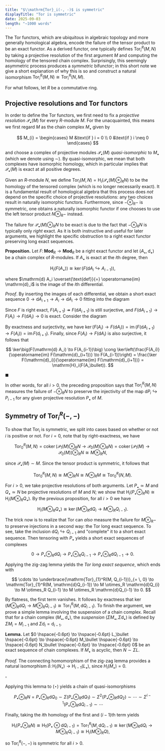 ```yaml
---
title: "$\\mathrm{Tor}_i(-, -)$ is symmetric"
displayTitle: "Tor is symmetric"
date: 2025-09-03
length: "∼1000 words"
---
```


The $\mathrm{Tor}$ functors, which are ubiquitous in algebraic topology and more generally homological algebra, encode the failure of the tensor product to be an exact functor. As a derived functor, one typically defines<!--more--> $\mathrm{Tor}_i^R(M, N)$ by taking a projective resolution of the first argument $M$ and computing the homology of the tensored chain complex. Surprisingly, this seemingly asymmetric process produces a _symmetric_ bifunctor; in this short note we give a short explanation of why this is so and construct a natural isomorphism $\mathrm{Tor}_i^R(M, N) \cong \mathrm{Tor}_i^R(N, M)$.

For what follows, let $R$ be a commutative ring.

## Projective resolutions and $\mathrm{Tor}$ functors

In order to define the $\mathrm{Tor}$ functors, we first need to fix a _projective resolution_ $\mathscr{P}_{\bullet}(M)$ for every $R$-module $M$. For the unacquainted, this means we first regard
$M$ as the chain complex $M_{\bullet}$ given by

$$
M_{i} =
\begin{cases}
M &\text{if } i = 0 \\
0 &\text{if } i \neq 0
\end{cases}
$$

and choose a complex of projective modules $\mathscr{P}_{\bullet}(M)$ _quasi-isomorphic_ to $M_{\bullet}$ (which we denote using $\sim$). By quasi-isomorphic, we mean that both complexes have isomorphic homology, which in particular implies that $\mathscr{P}_\bullet(M)$ is exact at all positive degrees.

Given an $R$-module $N$, we define $\mathrm{Tor}_{i}(M, N) = \mathrm{H}_{i}(\mathscr{P}_{\bullet}(M) \otimes_R N)$ to be the homology of the tensored complex (which is no longer necessarily exact). It is a fundamental result of homological algebra that this process does _not_ depend on the specific choice of projective resolutions: any two choices result in naturally isomorphic functors. Furthermore, since $- \otimes_R -$ is symmetric, one obtains a naturally isomorphic functor if one chooses to use the left tensor product $N \otimes_R -$ instead.

The failure for $\mathscr{P}_{\bullet}(M) \otimes_R N$ to be exact is due to the fact that $- \otimes_R N$ is typically only _right_ exact. As it is both instructive and useful for later arguments, we highlight the specific obstruction to a right exact functor preserving long exact sequences.

<div class="border border-black pt-4 pl-4 pr-4 pb-4 mb-8">

**Proposition.** Let $F \colon \mathbf{Mod}_{R} \to \mathbf{Mod}_{R}$ be a right exact functor and let $(A_{\bullet}, \mathrm{d}_\bullet)$ be a chain complex of $R$-modules. If $A_\bullet$ is exact at the $i$th degree, then

$$
\mathrm{H}_i(F(A_\bullet)) \cong \ker(F(\mathrm{d} A_i \hookrightarrow A_{i-1})),
$$

where $\mathrm{d} A_i \overset{\text{def}}{=} \operatorname{im} \mathrm{d}_i$ is the image of the $i$th differential.

</div>

_Proof_. By inserting the images of each differential, we obtain a short exact sequence $0 \to \mathrm{d}A_{i+1} \to A_i \to \mathrm{d}A_i \to 0$ fitting into the diagram

<div>
<tikz path="splice" desktop="1.45" mobile="1"></tikz>
</div>

Since $F$ is right exact, $F(A_{i+1}) \twoheadrightarrow F(\mathrm{d}A_{i+1})$ is still surjective, and $F(\mathrm{d}A_{i+1}) \to F(A_i) \to F(\mathrm{d}A_i) \to 0$ is exact. Consider the diagram

<div>
<tikz path="splice_functor" desktop="1.45" mobile="1"></tikz>
</div>

By exactness and surjectivity, we have $\ker \big(F(A_i) \to F(\mathrm{d}A_i)\big) = \operatorname{im} \big(F(\mathrm{d}A_{i+1}) \to F(A_i)\big) = \operatorname{im} F(\mathrm{d}_{i+1})$. Finally, since $F(A_i) \to F(\mathrm{d}A_{i})$ is also surjective, it follows that

$$
\ker\big(F(\mathrm{d} A_i) \to F(A_{i-1})\big) \cong \ker\left(\frac{F(A_i)}{\operatorname{im} F(\mathrm{d}_{i+1})} \to F(A_{i-1})\right) = \frac{\ker F(\mathrm{d}_i)}{\operatorname{im} F(\mathrm{d}_{i+1})} = \mathrm{H}_i(F(A_\bullet)).
$$

<div class="w-full flex mt-[-20px] mb-[25px] justify-end">

$\blacksquare$

</div>

In other words, for all $i > 0$, the preceding proposition says that $\mathrm{Tor}_i^R(M, N)$ measures the failure of $- \otimes_R N$ to preserve the injectivity of the map $\mathrm{d}P_i \hookrightarrow P_{i-1}$ for any given projective resolution $P_\bullet$ of $M$.

## Symmetry of $\mathrm{Tor}^R_i(-, -)$

To show that $\mathrm{Tor}_i$ is symmetric, we split into cases based on whether or not $i$ is positive or not. For $i = 0$, note that by right-exactness, we have

$$
\mathrm{Tor}_0^R(M, N) = \operatorname{coker}(\mathscr{P}_1(M) \otimes_R N \to \mathscr{P}_0(M) \otimes_R N) = \operatorname{coker}(\mathscr{P}_1(M) \to \mathscr{P}_0(M)) \otimes_R N \cong M \otimes_R N,
$$

since $\mathscr{P}_\bullet(M) \sim M$. Since the tensor product is symmetric, it follows that

$$
\mathrm{Tor}_0^R(M, N) \cong M \otimes_R N \cong N \otimes_R M \cong \mathrm{Tor}_0^R(N, M).
$$

For $i > 0$, we take projective resolutions of both arguments. Let $P_\bullet \simeq M$ and $Q_\bullet \simeq N$ be projective resolutions of $M$ and $N$; we show that ${\mathrm{H}_i(P_\bullet \otimes_R N) \cong \mathrm{H}_i(M \otimes_R Q_\bullet)}$. By the previous proposition, for all $i > 0$ we have

$$
\mathrm{H}_i(M \otimes_R Q_\bullet) \cong \ker \big(M \otimes_R \mathrm{d}Q_i \to M \otimes_R Q_{i-1}\big).
$$

The trick now is to realize that $\mathrm{Tor}$ can _also_ measure the failure for $M \otimes_R -$ to preserve injections in a second way: the $\mathrm{Tor}$ long exact sequence. To see, take the inclusion $\mathrm{d}Q_{i} \hookrightarrow Q_{i-1}$ and "complete" it to a short exact sequence. Then tensoring with $P_\bullet$ yields a short exact sequences of complexes

$$
0 \to P_\bullet \otimes_R \mathrm{d}Q_{i} \to P_\bullet \otimes_R Q_{i-1} \to P_\bullet \otimes_R \mathrm{d}Q_{i-1} \to 0. \tag{$\star$}
$$

Applying the zig-zag lemma yields the _$\mathrm{Tor}$ long exact sequence_, which ends with

$$
\cdots \to \underbrace{\mathrm{Tor}_{1}^R(M, Q_{i-1})}_{= \, 0} \to \mathrm{Tor}_{1}^R(M, \mathrm{d}Q_{i-1}) \to M \otimes_R \mathrm{d}Q_{i} \to M \otimes_R Q_{i-1} \to M \otimes_R \mathrm{d}Q_{i-1} \to 0.
$$

By flatness, the first term vanishes. It follows by exactness that ${\ker \big(M \otimes_R \mathrm{d}Q_i \to M \otimes_R Q_{i-1}\big) \cong \mathrm{Tor}_1^R(M, \mathrm{d}Q_{i-1})}$. To finish the argument, we prove a simple lemma involving the suspension of a chain complex. Recall that for a chain complex $(M_\bullet, \mathrm{d}_\bullet)$, the _suspension_ $(\Sigma M_\bullet,  \Sigma \mathrm{d}_\bullet)$ is defined by $\Sigma M_i = M_{i-1}$ and $\Sigma \mathrm{d}_i = \mathrm{d}_{i-1}$.

<div class="border border-black pt-4 pl-4 pr-4 pb-4 mb-8">

**Lemma.** Let $0 \hspace{-0.6pt} \to \hspace{-0.6pt} L_\bullet \hspace{-0.6pt} \to \hspace{-0.6pt} M_\bullet \hspace{-0.6pt} \to \hspace{-0.6pt} N_\bullet \hspace{-0.6pt} \to \hspace{-0.6pt} 0$ be an exact sequence of chain complexes. If $M_\bullet$ is acyclic, then $N \sim \Sigma L$.

</div>

_Proof._ The connecting homomorphism of the zig-zag lemma provides a natural isomorphism $\delta \colon \mathrm{H}_{i}(N_\bullet) \to \mathrm{H}_{i-1}(L_\bullet)$, since $H_i(M_\bullet) = 0$.

<div class="w-full flex mt-[-20px] mb-[25px] justify-end">

$\square$

</div>

Applying this lemma to $(\star)$ yields a chain of quasi-isomorphisms

$$
P_\bullet \otimes_R N = P_\bullet \otimes_R \mathrm{d}Q_0 \sim \Sigma (P_\bullet \otimes_R \mathrm{d}Q_1) \sim \Sigma^2 (P_\bullet \otimes_R \mathrm{d}Q_{2}) \sim \cdots \sim \Sigma^{i-1}(P_\bullet \otimes_R \mathrm{d}Q_{i-1}) \sim \cdots
$$

Finally, taking the $i$th homology of the first and $(i-1)$th term yields

$$
\mathrm{H}_i(P_\bullet \otimes_R N) \cong \mathrm{H}_1(P_\bullet \otimes \mathrm{d}Q_{i - 1}) = \mathrm{Tor}_1^{R}(M, \mathrm{d}Q_{i-1}) \cong  \ker \big(M \otimes_R \mathrm{d}Q_i \to M \otimes_R Q_{i-1}\big) \cong \mathrm{H}_i(M \otimes_R Q),
$$

so $\mathrm{Tor}_i^R(-, -)$ is symmetric for all $i > 0$.
